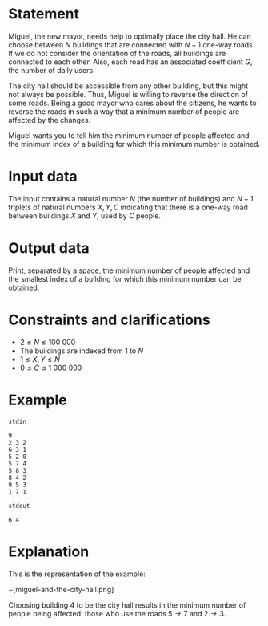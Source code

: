 
# Statement

Miguel, the new mayor, needs help to optimally place the city hall. He can choose between $N$ buildings that are connected with $N - 1$ one-way roads. If we do not consider the orientation of the roads, all buildings are connected to each other. Also, each road has an associated coefficient $G$, the number of daily users.

The city hall should be accessible from any other building, but this might not always be possible. Thus, Miguel is willing to reverse the direction of some roads. Being a good mayor who cares about the citizens, he wants to reverse the roads in such a way that a minimum number of people are affected by the changes.

Miguel wants you to tell him the minimum number of people affected and the minimum index of a building for which this minimum number is obtained.

# Input data

The input contains a natural number $N$ (the number of buildings) and $N - 1$ triplets of natural numbers $X, Y, C$ indicating that there is a one-way road between buildings $X$ and $Y$, used by $C$ people.

# Output data

Print, separated by a space, the minimum number of people affected and the smallest index of a building for which this minimum number can be obtained.

# Constraints and clarifications

* $2 \leq N \leq 100\ 000$
* The buildings are indexed from $1$ to $N$
* $1 \leq X, Y \leq N$
* $0 \leq C \leq 1\ 000\ 000$

# Example

`stdin`
```
9
2 3 2
6 3 1
5 2 0
5 7 4
5 8 3
8 4 2
9 5 3
1 7 1
```

`stdout`
```
6 4
```

# Explanation

This is the representation of the example:

~[miguel-and-the-city-hall.png]

Choosing building 4 to be the city hall results in the minimum number of people being affected: those who use the roads $5 \to 7$ and $2 \to 3$.
